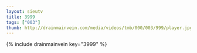 ```yaml
--- 
layout: sieutv
title: 3999
tags: ["003"]
thumb: http://drainmainvein.com/media/videos/tmb/000/003/999/player.jpg
---
```

{% include drainmainvein key="3999" %} 

